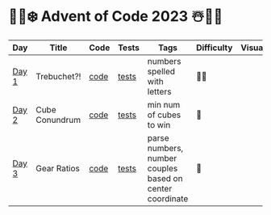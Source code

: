 # 🎅🎄❄️ Advent of Code 2023 ☃️🎁🦌

| Day                                          | Title          | Code                  | Tests                                                     | Tags                                                     | Difficulty | Visual |
|----------------------------------------------|----------------|-----------------------|-----------------------------------------------------------|----------------------------------------------------------|------------|--------|
| [Day 1](https://adventofcode.com/2023/day/1) | Trebuchet?!    | [code](day01/Day1.kt) | [tests](../../../test/kotlin/aoc2023/day01/Day1KtTest.kt) | numbers spelled with letters                             | 🍪🍪       |        |
| [Day 2](https://adventofcode.com/2023/day/2) | Cube Conundrum | [code](day02/Day2.kt) | [tests](../../../test/kotlin/aoc2023/day02/Day2KtTest.kt) | min num of cubes to win                                  | 🍪️        |        |
| [Day 3](https://adventofcode.com/2023/day/3) | Gear Ratios    | [code](day03/Day3.kt) | [tests](../../../test/kotlin/aoc2023/day03/Day3KtTest.kt) | parse numbers, number couples based on center coordinate | 🍪️        |        |

[//]: # (| [Day 4]&#40;https://adventofcode.com/2023/day/4&#41;   | Camp Cleanup             | [code]&#40;day04/Day4.kt&#41;  | [tests]&#40;../../../test/kotlin/aoc2023/day04/Day4KtTest.kt&#41;  | overlapping range of ints          | ❄️          |                                                                                                                                                                                                                                                                                                                                                                                            |)
[//]: # (| [Day 5]&#40;https://adventofcode.com/2023/day/5&#41;   | Supply Stacks            | [code]&#40;day05/Day5.kt&#41;  | [tests]&#40;../../../test/kotlin/aoc2023/day05/Day5KtTest.kt&#41;  | stacks, move w/ or w/o order       | ❄️          | <img src="day05/assets/day5.jpg" alt="Visualisation of Day 5" width="220"/>                                                                                                                                                                                                                                                                                                                |)
[//]: # (| [Day 6]&#40;https://adventofcode.com/2023/day/6&#41;   | Tuning Trouble           | [code]&#40;day06/Day6.kt&#41;  | [tests]&#40;../../../test/kotlin/aoc2023/day06/Day6KtTest.kt&#41;  | first n unique chars in string     | ❄️          |                                                                                                                                                                                                                                                                                                                                                                                            |)
[//]: # (| [Day 7]&#40;https://adventofcode.com/2023/day/7&#41;   | No Space Left On Device  | [code]&#40;day07/Day7.kt&#41;  | [tests]&#40;../../../test/kotlin/aoc2023/day07/Day7KtTest.kt&#41;  | nested dirs size, free up space    | ❄️❄️❄️      | <img src="day07/assets/day7.jpg" alt="Visualisation of Day 7" width="240"/>                                                                                                                                                                                                                                                                                                                |)
[//]: # (| [Day 8]&#40;https://adventofcode.com/2023/day/8&#41;   | Treetop Tree House       | [code]&#40;day08/Day8.kt&#41;  | [tests]&#40;../../../test/kotlin/aoc2023/day08/Day8KtTest.kt&#41;  | trees, visible trees, scenic score | ❄️❄️        | <img src="day08/assets/day8.webp" alt="Visualisation of Day 8" width="240"/> [input]&#40;https://refined-github-html-preview.kidonng.workers.dev/martapanc/Advent-of-Code/raw/master/src/main/kotlin/aoc2023/day08/render/input.html&#41; / [output]&#40;https://refined-github-html-preview.kidonng.workers.dev/martapanc/Advent-of-Code/raw/master/src/main/kotlin/aoc2023/day08/render/output.html&#41; |)
[//]: # (| [Day 9]&#40;https://adventofcode.com/2023/day/9&#41;   | Rope Bridge              | [code]&#40;day09/Day9.kt&#41;  | [tests]&#40;../../../test/kotlin/aoc2023/day09/Day9KtTest.kt&#41;  | rope, tail follows head            | ❄️❄️        | <img src="day09/assets/day9.webp" alt="Visualisation of Day 9" width="240"/> [part 1]&#40;https://refined-github-html-preview.kidonng.workers.dev/martapanc/Advent-of-Code/raw/master/src/main/kotlin/aoc2023/day09/render/part1.html&#41; / [part 2]&#40;https://refined-github-html-preview.kidonng.workers.dev/martapanc/Advent-of-Code/raw/master/src/main/kotlin/aoc2023/day09/render/part2.html&#41; |)
[//]: # (| [Day 10]&#40;https://adventofcode.com/2023/day/10&#41; | Cathode-Ray Tube         | [code]&#40;day10/Day10.kt&#41; | [tests]&#40;../../../test/kotlin/aoc2023/day10/Day10KtTest.kt&#41; | register, cycles                   | ❄️❄️        |                                                                                                                                                                                                                                                                                                                                                                                            |)
[//]: # (| [Day 11]&#40;https://adventofcode.com/2023/day/11&#41; | Monkey in the Middle     | [code]&#40;day11/Day11.kt&#41; | [tests]&#40;../../../test/kotlin/aoc2023/day11/Day11KtTest.kt&#41; | loop between monkeys, mod, lcm     | ❄️❄️        | <img src="day11/pics/day11.png" alt="Day 11 - meme" width="240"/>                                                                                                                                                                                                                                                                                                                          |              )
[//]: # (| [Day 12]&#40;https://adventofcode.com/2023/day/12&#41; | Hill Climbing Algorithm  | [code]&#40;day12/Day12.kt&#41; | [tests]&#40;../../../test/kotlin/aoc2023/day12/Day12KtTest.kt&#41; | bfs, best path, multiple starts    | ❄️❄️        | [input]&#40;https://refined-github-html-preview.kidonng.workers.dev/martapanc/Advent-of-Code/raw/master/src/main/kotlin/aoc2023/day12/render/input.html&#41;                                                                                                                                                                                                                                       |                                              )
[//]: # (| [Day 13]&#40;https://adventofcode.com/2023/day/13&#41; | Distress Signal          | [code]&#40;day13/Day13.kt&#41; | [tests]&#40;../../../test/kotlin/aoc2023/day13/Day13KtTest.kt&#41; | lists, compare values, recursion,  | ❄️❄️️❄️     | <img src="day13/pics/meme2.jpg" alt="Day 13 - 2" width="240"/>                                                                                                                                                                                                                                                                                                                             |)
[//]: # (| [Day 14]&#40;https://adventofcode.com/2023/day/14&#41; | Regolith Reservoir       | [code]&#40;day14/Day14.kt&#41; | [tests]&#40;../../../test/kotlin/aoc2023/day14/Day14KtTest.kt&#41; | sand falling, obstacles, rules     | ❄️❄️        | [part 1]&#40;https://refined-github-html-preview.kidonng.workers.dev/martapanc/Advent-of-Code/raw/master/src/main/kotlin/aoc2023/day14/render/part1.html&#41; / [part 2]&#40;https://refined-github-html-preview.kidonng.workers.dev/martapanc/Advent-of-Code/raw/master/src/main/kotlin/aoc2023/day14/render/part2.html&#41;                                                                              |)
[//]: # (| [Day 15]&#40;https://adventofcode.com/2023/day/15&#41; | Beacon Exclusion Zone    | [code]&#40;day15/Day15.kt&#41; | [tests]&#40;../../../test/kotlin/aoc2023/day15/Day15KtTest.kt&#41; | coords, intersections              | ❄️❄️️❄️     |                                                                                                                                                                                                                                                                                                                                                                                            |)
[//]: # (| [Day 16]&#40;https://adventofcode.com/2023/day/16&#41; | Proboscidea Volcanic     | [code]&#40;day16/Day16.kt&#41; | [tests]&#40;../../../test/kotlin/aoc2023/day16/Day16KtTest.kt&#41; | nodes, best path                   | ❄️❄️️❄️❄️️  |                                                                                                                                                                                                                                                                                                                                                                                            |)
[//]: # (| [Day 17]&#40;https://adventofcode.com/2023/day/17&#41; | Pyroclastic Flow         | [code]&#40;day17/Day17.kt&#41; | [tests]&#40;../../../test/kotlin/aoc2023/day17/Day17KtTest.kt&#41; | Basically Tetris, modulo           | ❄️❄️️❄️     | [output]&#40;https://refined-github-html-preview.kidonng.workers.dev/martapanc/Advent-of-Code/raw/master/src/main/kotlin/aoc2023/day17/renders/output1.html&#41; / [just me having fun I guess]&#40;https://refined-github-html-preview.kidonng.workers.dev/martapanc/Advent-of-Code/raw/master/src/main/kotlin/aoc2023/day17/renders/output2.html&#41;                                                    |)
[//]: # (| [Day 18]&#40;https://adventofcode.com/2023/day/18&#41; | Boiling Boulders         | [code]&#40;day18/Day18.kt&#41; | [tests]&#40;../../../test/kotlin/aoc2023/day18/Day18KtTest.kt&#41; | 3d coord, total visible surface    | ❄️❄️️       |                                                                                                                                                                                                                                                                                                                                                                                            |)
[//]: # (| [Day 19]&#40;https://adventofcode.com/2023/day/19&#41; | Not Enough Minerals      | [code]&#40;day19/Day19.kt&#41; | [tests]&#40;../../../test/kotlin/aoc2023/day19/Day19KtTest.kt&#41; | mining materials, best path        | ❄️❄️️❄️❄️️  | <img src="day19/pics/day19.webp" alt="Day 19 - meme" width="240"/>                                                                                                                                                                                                                                                                                                                         |)
[//]: # (| [Day 20]&#40;https://adventofcode.com/2023/day/20&#41; | Grove Positioning System | [code]&#40;day20/Day20.kt&#41; | [tests]&#40;../../../test/kotlin/aoc2023/day20/Day20KtTest.kt&#41; | continuous list, move fw and bw    | ❄️❄️️❄️️❄️️ | <img src="day20/pics/day20.webp" alt="Day 20 - meme" width="200"/>                                                                                                                                                                                                                                                                                                                         |)
[//]: # (| [Day 21]&#40;https://adventofcode.com/2023/day/21&#41; | Monkey Math              | [code]&#40;day21/Day21.kt&#41; | [tests]&#40;../../../test/kotlin/aoc2023/day21/Day21KtTest.kt&#41; | math with recursion                | ❄️❄️️       | <img src="day21/notes/day21_1.png" alt="Day 21 - meme 1" width="200"/>                                                                                                                                                                                                                                                                                                                     |)
[//]: # (| [Day 22]&#40;https://adventofcode.com/2023/day/22&#41; | Monkey Map               | [code]&#40;day22/Day22.kt&#41; | [tests]&#40;../../../test/kotlin/aoc2023/day22/Day22KtTest.kt&#41; | 2d map of a cube, move to sides    | ❄️❄️️❄️️    | <img src="day22/notes/day22.jpg" alt="Day 22 - meme" width="240"/>                                                                                                                                                                                                                                                                                                                         |)
[//]: # (| [Day 23]&#40;https://adventofcode.com/2023/day/23&#41; | Unstable Diffusion       | [code]&#40;day23/Day23.kt&#41; | [tests]&#40;../../../test/kotlin/aoc2023/day23/Day23KtTest.kt&#41; | coords, elfs moving NSWE           | ❄️❄️️❄️️    |                                                                                                                                                                                                                                                                                                                                                                                            |)
[//]: # (| [Day 24]&#40;https://adventofcode.com/2023/day/24&#41; | Blizzard Basin           | [code]&#40;day24/Day24.kt&#41; | [tests]&#40;../../../test/kotlin/aoc2023/day24/Day24KtTest.kt&#41; | blizzards moving, bfs              | ❄️❄️️❄️️    |                                                                                                                                                                                                                                                                                                                                                                                            |)
[//]: # (| [Day 25]&#40;https://adventofcode.com/2023/day/25&#41; | Full of Hot Air          | [code]&#40;day25/Day25.kt&#41; | [tests]&#40;../../../test/kotlin/aoc2023/day25/Day25KtTest.kt&#41; | Sea cucumbers moving linearly      | ❄️❄️️❄️️    |                                                                                                                                                                                                                                                                                                                                                                                            |)
